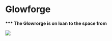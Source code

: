 # Glowforge

**\*\*\* The Glowrorge is on loan to the space from**&#x20;

![](../.gitbook/assets/img\_20190827\_191923.jpg)
